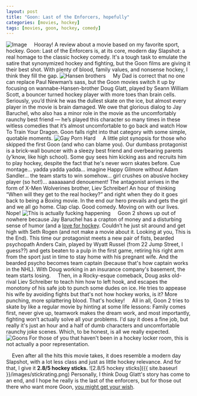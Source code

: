 ```yaml
---
layout: post
title: "Goon: Last of the Enforcers, hopefully"
categories: [movies, hockey]
tags: [movies, goon, hockey, comedy]
---
```


 ![Image](https://mz-prod.s3.amazonaws.com/uploads/photo/file/304138/medium_ab34593e5d50ee9d40cacc0c171b4748-goon_last_of_the_enforcers_ver3.jpg)
&nbsp;&nbsp;&nbsp;&nbsp;Hooray! A review about a movie based on my favorite sport, hockey.  Goon: Last of the Enforcers is, at its core, modern day Slapshot: a real homage to the classic hockey comedy. It's a tough task to emulate the satire that synonymized hockey and fighting, but the Goon films are giving it their best shot.  With plenty of blood, family values, and nonsense hockey, I think they fill the gap.
![Hansen brothers](http://25.media.tumblr.com/tumblr_leopnwmupU1qbo11ro1_500.gif)
&nbsp;&nbsp;&nbsp;&nbsp;My Dad is correct that no one can replace Paul Newman’s sass, but the Goon movies switch it up by focusing on wannabe-Hansen-brother Doug Glatt, played by Seann William Scott, a bouncer turned hockey player with more toes than brain cells.  Seriously, you’d think he was the dullest skate on the ice, but almost every player in the movie is brain damaged.  We owe that glorious dialog to Jay Baruchel, who also has a minor role in the movie as the uncomfortably raunchy best friend — he’s played this character so many times in these witless comedies that it’s almost uncomfortable to go back and watch How To Train Your Dragon.  Goon falls right into that category with some simple, quotable moments.
![Gay Porn Hard](https://68.media.tumblr.com/18acbe6596a5201d2926430aa7835d9f/tumblr_o0qs2yuLjb1srkr3to1_500.gif)
&nbsp;&nbsp;&nbsp;&nbsp;A little plot synopsis for those who skipped the first Goon (and who can blame you).  Our dumbass protagonist is a brick-wall bouncer with a sleezy best friend and overbearing parents (y’know, like high school).  Some guy sees him kicking ass and recruits him to play hockey, despite the fact that he's never worn skates before.  Cue montage… yadda yadda yadda… imagine Happy Gilmore without Adam Sandler… the team starts to win somehow… girl crushes on abusive hockey player (so hot!)… aaaaaaand denouement!  The antagonist arrives in the form of X-Men Wolverines brother, Liev Schreiber!  An hour of thinking “When will they get to the real hockey?” and right when they do it goes back to being a Boxing movie.  In the end our hero prevails and gets the girl and we all go home. Clap clap. Good comedy. Moving on with our lives. Nope!
![This is actually fucking happening](http://i.imgur.com/Dgil6B2.gif)
&nbsp;&nbsp;&nbsp;&nbsp;Goon 2 shows up out of nowhere because Jay Baruchel has a crapton of money and a disturbing sense of humor (and a [love for hockey](https://www.nhl.com/canadiens/news/hab-at-heart-jay-baruchel/c-726593).  Couldn’t he just sit around and get high with Seth Rogen (and not make a movie about it. Looking at you, This is the End).  This time our protagonist meets a new pair of fists, bearded psychopath Anders Cain, played by Wyatt Russel (from 22 Jump Street, I guess??) and gets beaten to a pulp in the first game, retiring his right arm from the sport just in time to stay home with his pregnant wife.  And the bearded psycho becomes team captain (because that's how captain works in the NHL).  With Doug working in an insurance company's basement, the team starts losing.
&nbsp;&nbsp;&nbsp;&nbsp;Then, in a Rocky-esque comeback, Doug asks old-rival Liev Schreiber to teach him how to left hook, and escapes the monotony of his safe job to punch some dudes on ice.  He tries to appease his wife by avoiding fights but that's not how hockey works, is it? More punching, more splattering blood. That's hockey!
&nbsp;&nbsp;&nbsp;&nbsp;All in all, Goon 2 tries to skate by like a regular movie by hinting at some life lessons: Family comes first, never give up, teamwork makes the dream work, and most importantly, fighting won’t actually solve all your problems.  I'd say it does a fine job, but really it's just an hour and a half of dumb characters and uncomfortable raunchy joke scenes. Which, to be honest, is all we really expected.
![Goons](http://i.imgur.com/PlrV4XG.gif)
For those of you that haven't been in a hockey locker room, this is not actually a poor representation.

&nbsp;&nbsp;&nbsp;&nbsp;Even after all the hits this movie takes, it does resemble a modern day Slapshot, with a lot less class and just as little hockey relevance.  And for that, I give it **2.8/5 hockey sticks.**
![2.8/5 hockey sticks]({{ site.baseurl }}/images/stickrating.png)
Personally, I think Doug Glatt's story has come to an end, and I hope he really is the last of the enforcers, but for those out there who want more Goon, [you might get your wish](http://www.slashfilm.com/jay-baruchel-discusses-potential-goon-sequels/).
